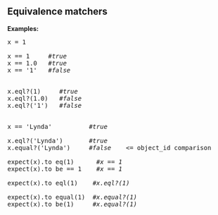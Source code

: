 ## Equivalence matchers

**Examples:**
<pre>
x = 1

x == 1     <i>#true</i>
x == 1.0   <i>#true</i>
x == '1'   <i>#false</i>


x.eql?(1)     <i>#true</i>
x.eql?(1.0)   <i>#false</i>
x.eql?('1')   <i>#false</i>


x == 'Lynda'          <i>#true</i>

x.eql?('Lynda')       <i>#true</i>
x.equal?('Lynda')     <i>#false</i>    <= object_id comparison 

expect(x).to eq(1)      <i>#x == 1</i>
expect(x).to be == 1    <i>#x == 1</i>

expect(x).to eql(1)    <i>#x.eql?(1)</i>

expect(x).to equal(1)  <i>#x.equal?(1)</i>
expect(x).to be(1)     <i>#x.equal?(1)</i> 
</pre>
